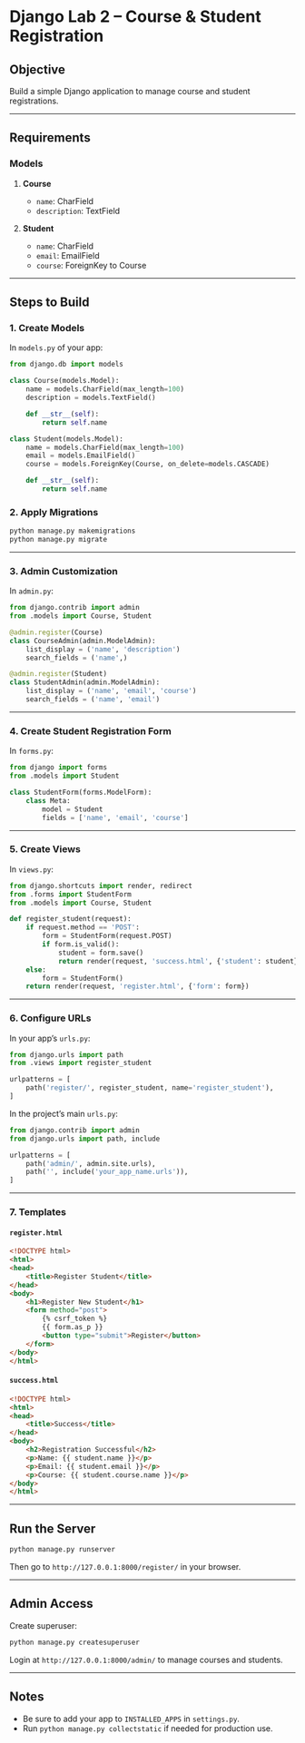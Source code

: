 # Django Lab 2 – Course & Student Registration

## Objective
Build a simple Django application to manage course and student registrations.

---

## Requirements

### Models

1. **Course**
   - `name`: CharField
   - `description`: TextField

2. **Student**
   - `name`: CharField
   - `email`: EmailField
   - `course`: ForeignKey to Course

---

## Steps to Build

### 1. Create Models

In `models.py` of your app:

```python
from django.db import models

class Course(models.Model):
    name = models.CharField(max_length=100)
    description = models.TextField()

    def __str__(self):
        return self.name

class Student(models.Model):
    name = models.CharField(max_length=100)
    email = models.EmailField()
    course = models.ForeignKey(Course, on_delete=models.CASCADE)

    def __str__(self):
        return self.name
```

### 2. Apply Migrations

```bash
python manage.py makemigrations
python manage.py migrate
```

---

### 3. Admin Customization

In `admin.py`:

```python
from django.contrib import admin
from .models import Course, Student

@admin.register(Course)
class CourseAdmin(admin.ModelAdmin):
    list_display = ('name', 'description')
    search_fields = ('name',)

@admin.register(Student)
class StudentAdmin(admin.ModelAdmin):
    list_display = ('name', 'email', 'course')
    search_fields = ('name', 'email')
```

---

### 4. Create Student Registration Form

In `forms.py`:

```python
from django import forms
from .models import Student

class StudentForm(forms.ModelForm):
    class Meta:
        model = Student
        fields = ['name', 'email', 'course']
```

---

### 5. Create Views

In `views.py`:

```python
from django.shortcuts import render, redirect
from .forms import StudentForm
from .models import Course, Student

def register_student(request):
    if request.method == 'POST':
        form = StudentForm(request.POST)
        if form.is_valid():
            student = form.save()
            return render(request, 'success.html', {'student': student})
    else:
        form = StudentForm()
    return render(request, 'register.html', {'form': form})
```

---

### 6. Configure URLs

In your app’s `urls.py`:

```python
from django.urls import path
from .views import register_student

urlpatterns = [
    path('register/', register_student, name='register_student'),
]
```

In the project’s main `urls.py`:

```python
from django.contrib import admin
from django.urls import path, include

urlpatterns = [
    path('admin/', admin.site.urls),
    path('', include('your_app_name.urls')),
]
```

---

### 7. Templates

#### `register.html`

```html
<!DOCTYPE html>
<html>
<head>
    <title>Register Student</title>
</head>
<body>
    <h1>Register New Student</h1>
    <form method="post">
        {% csrf_token %}
        {{ form.as_p }}
        <button type="submit">Register</button>
    </form>
</body>
</html>
```

#### `success.html`

```html
<!DOCTYPE html>
<html>
<head>
    <title>Success</title>
</head>
<body>
    <h2>Registration Successful</h2>
    <p>Name: {{ student.name }}</p>
    <p>Email: {{ student.email }}</p>
    <p>Course: {{ student.course.name }}</p>
</body>
</html>
```

---

## Run the Server

```bash
python manage.py runserver
```

Then go to `http://127.0.0.1:8000/register/` in your browser.

---

## Admin Access

Create superuser:

```bash
python manage.py createsuperuser
```

Login at `http://127.0.0.1:8000/admin/` to manage courses and students.

---

## Notes

- Be sure to add your app to `INSTALLED_APPS` in `settings.py`.
- Run `python manage.py collectstatic` if needed for production use.